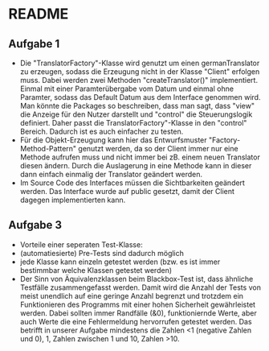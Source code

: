 # README
## Aufgabe 1
- Die "TranslatorFactory"-Klasse wird genutzt um einen germanTranslator zu erzeugen, sodass die Erzeugung nicht in der Klasse "Client" erfolgen muss. Dabei werden zwei Methoden "createTranslator()" implementiert. Einmal mit einer Paramterübergabe vom Datum und einmal ohne Paramter, sodass das Default Datum aus dem Interface genommen wird. Man könnte die Packages so beschreiben, dass man sagt, dass "view" die Anzeige für den Nutzer darstellt und "control" die Steuerungslogik definiert. Daher passt die TranslatorFactory"-Klasse in den "control" Bereich. Dadurch ist es auch einfacher zu testen.
- Für die Objekt-Erzeugung kann hier das Entwurfsmuster "Factory-Method-Pattern" genutzt werden, da so der Client immer nur eine Methode aufrufen muss und nicht immer bei zB. einem neuen Translator diesen ändern. Durch die Auslagerung in eine Methode kann in dieser dann einfach einmalig der Translator geändert werden.
- Im Source Code des Interfaces müssen die Sichtbarkeiten geändert werden. Das Interface wurde auf public gesetzt, damit der Client dagegen implementierten kann.

## Aufgabe 3
- Vorteile einer seperaten Test-Klasse:
 - (automatiesierte) Pre-Tests sind dadurch möglich
 - jede Klasse kann einzeln getestet werden (bzw. es ist immer bestimmbar welche Klassen getestet werden)
- Der Sinn von Äquivalenzklassen beim Blackbox-Test ist, dass ähnliche Testfälle zusammengefasst werden. Damit wird die Anzahl der Tests von meist unendlich auf eine geringe Anzahl begrenzt und trotzdem ein Funktionieren des Programms mit einer hohen Sicherheit gewährleistet werden. Dabei sollten immer Randfälle (&0), funktioniernde Werte, aber auch Werte die eine Fehlermeldung hervorrufen getestet werden. Das betrifft in unserer Aufgabe mindestens die Zahlen <1 (negative Zahlen und 0), 1, Zahlen zwischen 1 und 10, Zahlen >10.
